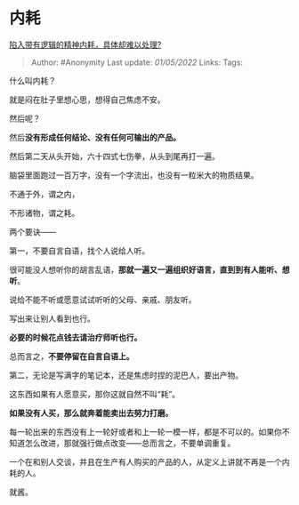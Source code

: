 # 内耗
[陷入带有逻辑的精神内耗，具体却难以处理?](https://www.zhihu.com/question/529848226/answer/2458681726)

> Author: #Anonymity 
> Last update: *01/05/2022* 
> Links:
> Tags: 

什么叫内耗？

就是闷在肚子里想心思，想得自己焦虑不安。

然后呢？

然后**没有形成任何结论、没有任何可输出的产品。**

然后第二天从头开始，六十四式七伤拳，从头到尾再打一遍。

脑袋里面跑过一百万字，没有一个字流出，也没有一粒米大的物质结果。

  

不通于外，谓之内，

不形诸物，谓之耗。

两个要诀——

第一，不要自言自语，找个人说给人听。

很可能没人想听你的胡言乱语，**那就一遍又一遍组织好语言，直到到有人能听、想听**。

说给不能不听或愿意试试听听的父母、亲戚、朋友听。

写出来让别人看到也行。

**必要的时候花点钱去请治疗师听也行。**

总而言之，**不要停留在自言自语上。**

  

第二，无论是写满字的笔记本，还是焦虑时捏的泥巴人，要出产物。

这东西如果有人愿意买，那你这就自然不叫“耗”。

**如果没有人买，那么就奔着能卖出去努力打磨。**

每一轮出来的东西没有上一轮好或者和上一轮一模一样，都是不可以的。如果你不知道怎么改进，那就强行做点改变——总而言之，不要单调重复。

一个在和别人交谈，并且在生产有人购买的产品的人，从定义上讲就不再是一个内耗的人。

就酱。

  